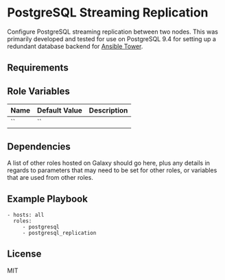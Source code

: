 PostgreSQL Streaming Replication
=========

Configure PostgreSQL streaming replication between two nodes. This was primarily developed and tested for use on PostgreSQL 9.4 for setting up a redundant database backend for [Ansible Tower](https://www.ansible.com/tower).

Requirements
------------



Role Variables
--------------

| Name              | Default Value       | Description          |
|-------------------|---------------------|----------------------|
| `` | `` |  |


Dependencies
------------

A list of other roles hosted on Galaxy should go here, plus any details in regards to parameters that may need to be set for other roles, or variables that are used from other roles.

Example Playbook
----------------

    - hosts: all
      roles:
         - postgresql
         - postgresql_replication

License
-------

MIT
